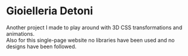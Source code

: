 # Gioielleria Detoni

Another project I made to play around with 3D CSS transformations and animations.<br>
                        Also for this single-page website no libraries have been used and no designs have been followed.
